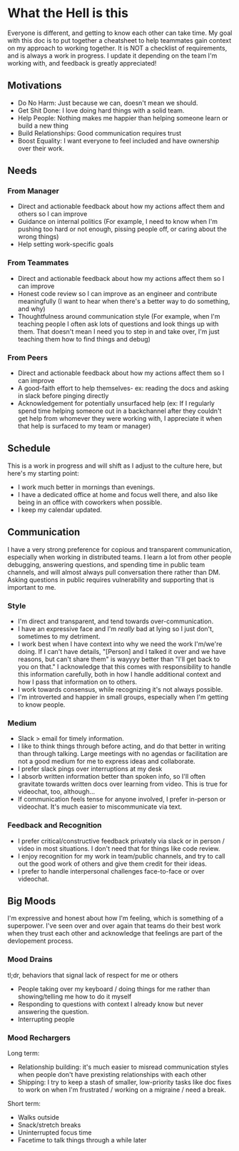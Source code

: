 
# What the Hell is this
Everyone is different, and getting to know each other can take time. My goal with this doc is to put together a cheatsheet to help teammates gain context on my approach to working together. It is NOT a checklist of requirements, and is always a work in progress. I update it depending on the team I'm working with, and feedback is greatly appreciated!


## Motivations
- Do No Harm: Just because we can, doesn't mean we should.
- Get Shit Done: I love doing hard things with a solid team.
- Help People: Nothing makes me happier than helping someone learn or build a new thing
- Build Relationships: Good communication requires trust
- Boost Equality: I want everyone to feel included and have ownership over their work.


## Needs

### From Manager
- Direct and actionable feedback about how my actions affect them and others so I can improve
- Guidance on internal politics (For example, I need to know when I'm pushing too hard or not enough, pissing people off, or caring about the wrong things)
- Help setting work-specific goals

### From Teammates
- Direct and actionable feedback about how my actions affect them so I can improve
- Honest code review so I can improve as an engineer and contribute meaningfully (I want to hear when there's a better way to do something, and why)
- Thoughtfulness around communication style (For example, when I'm teaching people I often ask lots of questions and look things up with them. That doesn't mean I need you to step in and take over, I'm just teaching them how to find things and debug)

### From Peers
- Direct and actionable feedback about how my actions affect them so I can improve
- A good-faith effort to help themselves- ex: reading the docs and asking in slack before pinging directly
- Acknowledgement for potentially unsurfaced help (ex: If I regularly spend time helping someone out in a backchannel after they couldn't get help from whomever they were working with, I appreciate it when that help is surfaced to my team or manager)


## Schedule
This is a work in progress and will shift as I adjust to the culture here, but here's my starting point:
- I work much better in mornings than evenings.
- I have a dedicated office at home and focus well there, and also like being in an office with coworkers when possible.
- I keep my calendar updated.

## Communication
I have a very strong preference for copious and transparent communication, especially when working in distributed teams. I learn a lot from other people debugging, answering questions, and spending time in public team channels, and will almost always pull conversation there rather than DM. Asking questions in public requires vulnerability and supporting that is important to me.

### Style
- I'm direct and transparent, and tend towards over-communication.
- I have an expressive face and I'm *really* bad at lying so I just don't, sometimes to my detriment.
- I work best when I have context into why we need the work I'm/we're doing. If I can't have details, "[Person] and I talked it over and we have reasons, but can't share them" is wayyyy better than "I'll get back to you on that." I acknowledge that this comes with responsibility to handle this information carefully, both in how I handle additional context and how I pass that information on to others. 
- I work towards consensus, while recognizing it's not always possible.
- I'm introverted and happier in small groups, especially when I'm getting to know people.

### Medium
- Slack > email for timely information.
- I like to think things through before acting, and do that better in writing than through talking. Large meetings with no agendas or facilitation are not a good medium for me to express ideas and collaborate.
- I prefer slack pings over interruptions at my desk
- I absorb written information better than spoken info, so I'll often gravitate towards written docs over learning from video. This is true for videochat, too, although...
- If communication feels tense for anyone involved, I prefer in-person or videochat. It's much easier to miscommunicate via text.

### Feedback and Recognition
- I prefer critical/constructive feedback privately via slack or in person / video in most situations. I don't need that for things like code review.
- I enjoy recognition for my work in team/public channels, and try to call out the good work of others and give them credit for their ideas.
- I prefer to handle interpersonal challenges face-to-face or over videochat.


## Big Moods
I'm expressive and honest about how I'm feeling, which is something of a superpower. I've seen over and over again that teams do their best work when they trust each other and acknowledge that feelings are part of the devlopement process.

### Mood Drains
tl;dr, behaviors that signal lack of respect for me or others

- People taking over my keyboard / doing things for me rather than showing/telling me how to do it myself
- Responding to questions with context I already know but never answering the question.
- Interrupting people

### Mood Rechargers

Long term: 
- Relationship building: it's much easier to misread communication styles when people don't have prexisting relationships with each other
- Shipping: I try to keep a stash of smaller, low-priority tasks like doc fixes to work on when I'm frustrated / working on a migraine / need a break.

Short term:
- Walks outside
- Snack/stretch breaks
- Uninterrupted focus time
- Facetime to talk things through a while later